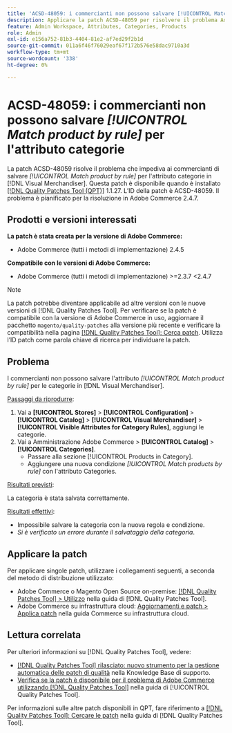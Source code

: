 ```yaml
---
title: 'ACSD-48059: i commercianti non possono salvare [!UICONTROL Match product by rule] per l''attributo Categories.'
description: Applicare la patch ACSD-48059 per risolvere il problema Adobe Commerce che impedisce ai commercianti di salvare [!UICONTROL Match product by rule] per l'attributo Categories.
feature: Admin Workspace, Attributes, Categories, Products
role: Admin
exl-id: e156a752-81b3-4404-81e2-af7ed29f2b1d
source-git-commit: 011a6f46f76029eaf67f172b576e58dac9710a3d
workflow-type: tm+mt
source-wordcount: '338'
ht-degree: 0%

---
```


# ACSD-48059: i commercianti non possono salvare *[!UICONTROL Match product by rule]* per l&#39;attributo categorie

La patch ACSD-48059 risolve il problema che impediva ai commercianti di salvare *[!UICONTROL Match product by rule]* per l&#39;attributo categorie in [!DNL Visual Merchandiser]. Questa patch è disponibile quando è installato [[!DNL Quality Patches Tool (QPT)]](https://experienceleague.adobe.com/en/docs/commerce-operations/tools/quality-patches-tool/quality-patches-tool-to-self-serve-quality-patches) 1.1.27. L’ID della patch è ACSD-48059. Il problema è pianificato per la risoluzione in Adobe Commerce 2.4.7.

## Prodotti e versioni interessati

**La patch è stata creata per la versione di Adobe Commerce:**

* Adobe Commerce (tutti i metodi di implementazione) 2.4.5

**Compatibile con le versioni di Adobe Commerce:**

* Adobe Commerce (tutti i metodi di implementazione) >=2.3.7 &lt;2.4.7

>[!NOTE]
>
>La patch potrebbe diventare applicabile ad altre versioni con le nuove versioni di [!DNL Quality Patches Tool]. Per verificare se la patch è compatibile con la versione di Adobe Commerce in uso, aggiornare il pacchetto `magento/quality-patches` alla versione più recente e verificare la compatibilità nella pagina [[!DNL Quality Patches Tool]: Cerca patch](https://experienceleague.adobe.com/tools/commerce-quality-patches/index.html). Utilizza l’ID patch come parola chiave di ricerca per individuare la patch.

## Problema

I commercianti non possono salvare l&#39;attributo *[!UICONTROL Match product by rule]* per le categorie in [!DNL Visual Merchandiser].

<u>Passaggi da riprodurre</u>:

1. Vai a **[!UICONTROL Stores]** > **[!UICONTROL Configuration]** > **[!UICONTROL Catalog]** > **[!UICONTROL Visual Merchandiser]** > **[!UICONTROL Visible Attributes for Category Rules]**, aggiungi le categorie.
1. Vai a Amministrazione Adobe Commerce > **[!UICONTROL Catalog]** > **[!UICONTROL Categories]**.
   * Passare alla sezione [!UICONTROL Products in Category].
   * Aggiungere una nuova condizione *[!UICONTROL Match products by rule]* con l&#39;attributo Categories.

<u>Risultati previsti</u>:

La categoria è stata salvata correttamente.

<u>Risultati effettivi</u>:

* Impossibile salvare la categoria con la nuova regola e condizione.
* *Si è verificato un errore durante il salvataggio della categoria*.

## Applicare la patch

Per applicare singole patch, utilizzare i collegamenti seguenti, a seconda del metodo di distribuzione utilizzato:

* Adobe Commerce o Magento Open Source on-premise: [[!DNL Quality Patches Tool] > Utilizzo](/help/tools/quality-patches-tool/usage.md) nella guida di [!DNL Quality Patches Tool].
* Adobe Commerce su infrastruttura cloud: [Aggiornamenti e patch > Applica patch](https://experienceleague.adobe.com/docs/commerce-cloud-service/user-guide/develop/upgrade/apply-patches.html) nella guida Commerce su infrastruttura cloud.

## Lettura correlata

Per ulteriori informazioni su [!DNL Quality Patches Tool], vedere:

* [[!DNL Quality Patches Tool] rilasciato: nuovo strumento per la gestione automatica delle patch di qualità](https://experienceleague.adobe.com/en/docs/commerce-operations/tools/quality-patches-tool/quality-patches-tool-to-self-serve-quality-patches) nella Knowledge Base di supporto.
* [Verifica se la patch è disponibile per il problema di Adobe Commerce utilizzando  [!DNL Quality Patches Tool]](/help/tools/quality-patches-tool/patches-available-in-qpt/check-patch-for-magento-issue-with-magento-quality-patches.md) nella guida di [!UICONTROL Quality Patches Tool].


Per informazioni sulle altre patch disponibili in QPT, fare riferimento a [[!DNL Quality Patches Tool]: Cercare le patch](https://experienceleague.adobe.com/tools/commerce-quality-patches/index.html) nella guida di [!DNL Quality Patches Tool].
